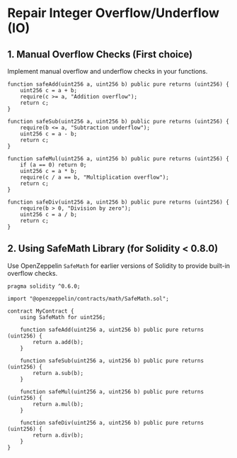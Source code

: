# Repair Integer Overflow/Underflow (IO)

## 1. Manual Overflow Checks (First choice)

Implement manual overflow and underflow checks in your functions.

```solidity
function safeAdd(uint256 a, uint256 b) public pure returns (uint256) {
    uint256 c = a + b;
    require(c >= a, "Addition overflow");
    return c;
}

function safeSub(uint256 a, uint256 b) public pure returns (uint256) {
    require(b <= a, "Subtraction underflow");
    uint256 c = a - b;
    return c;
}

function safeMul(uint256 a, uint256 b) public pure returns (uint256) {
    if (a == 0) return 0;
    uint256 c = a * b;
    require(c / a == b, "Multiplication overflow");
    return c;
}

function safeDiv(uint256 a, uint256 b) public pure returns (uint256) {
    require(b > 0, "Division by zero");
    uint256 c = a / b;
    return c;
}
```

## 2. Using SafeMath Library (for Solidity < 0.8.0)

Use OpenZeppelin `SafeMath` for earlier versions of Solidity to provide built-in overflow checks.

```solidity
pragma solidity ^0.6.0;

import "@openzeppelin/contracts/math/SafeMath.sol";

contract MyContract {
    using SafeMath for uint256;

    function safeAdd(uint256 a, uint256 b) public pure returns (uint256) {
        return a.add(b);
    }

    function safeSub(uint256 a, uint256 b) public pure returns (uint256) {
        return a.sub(b);
    }

    function safeMul(uint256 a, uint256 b) public pure returns (uint256) {
        return a.mul(b);
    }

    function safeDiv(uint256 a, uint256 b) public pure returns (uint256) {
        return a.div(b);
    }
}
```
